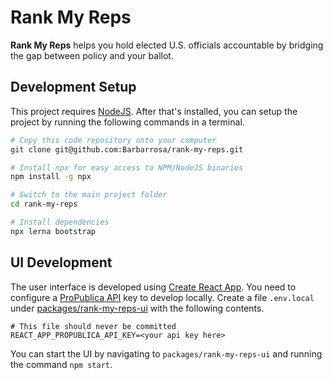 # Rank My Reps

**Rank My Reps** helps you hold elected U.S. officials accountable by bridging the gap between policy and your ballot.

## Development Setup

This project requires [NodeJS](https://nodejs.org/en/). After that's installed, you can setup the project by running the following commands in a terminal.

```bash
# Copy this code repository onto your computer
git clone git@github.com:Barbarrosa/rank-my-reps.git

# Install npx for easy access to NPM/NodeJS binaries
npm install -g npx

# Switch to the main project folder
cd rank-my-reps

# Install dependencies
npx lerna bootstrap
```

## UI Development

The user interface is developed using [Create React App](https://github.com/facebook/create-react-app). You need to configure a [ProPublica API](https://projects.propublica.org/api-docs/congress-api/) key to develop locally. Create a file `.env.local` under [packages/rank-my-reps-ui](packages/rank-my-reps-ui) with the following contents.

```env
# This file should never be committed
REACT_APP_PROPUBLICA_API_KEY=<your api key here>
```

You can start the UI by navigating to `packages/rank-my-reps-ui` and running the command `npm start`.
